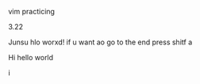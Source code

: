 vim practicing




3.22


Junsu hlo worxd! if u want ao go to the end press shitf a

Hi hello world


i